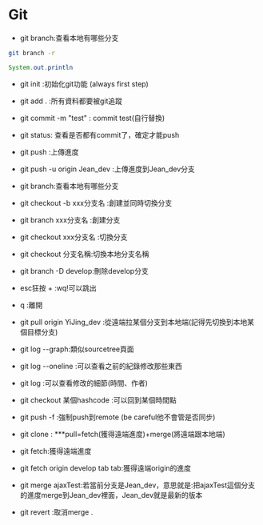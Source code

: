 # Git
+ git branch:查看本地有哪些分支
```bash
git branch -r
``` 
``` java
System.out.println
```
+ git init :初始化git功能 (always first step)
+ git add . :所有資料都要被git追蹤
+ git commit -m "test" : commit test(自行替換)
+ git status: 查看是否都有commit了，確定才能push
+ git push :上傳進度
+ git push -u origin Jean_dev :上傳進度到Jean_dev分支

+ git branch:查看本地有哪些分支
+ git checkout -b xxx分支名 :創建並同時切換分支
+ git branch xxx分支名 :創建分支
+ git checkout xxx分支名 :切換分支

+ git checkout 分支名稱:切換本地分支名稱
+ git branch -D develop:刪除develop分支


+ esc狂按 + :wq!可以跳出
+ q :離開


+ git pull origin YiJing_dev :從遠端拉某個分支到本地端(記得先切換到本地某個目標分支)
+ git log --graph:類似sourcetree頁面

+ git log --oneline :可以查看之前的紀錄修改那些東西
+ git log :可以查看修改的細節(時間、作者)
+ git checkout 某個hashcode :可以回到某個時間點
+ git push -f :強制push到remote (be careful他不會管是否同步)
+ git clone :
***pull=fetch(獲得遠端進度)+merge(將遠端跟本地端)

+ git fetch:獲得遠端進度
+ git fetch origin develop tab tab:獲得遠端origin的進度
+ git merge ajaxTest:若當前分支是Jean_dev，意思就是:把ajaxTest這個分支的進度merge到Jean_dev裡面，Jean_dev就是最新的版本 
+ git revert :取消merge
.

